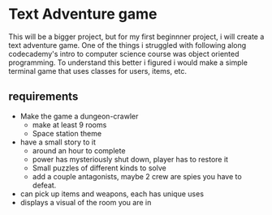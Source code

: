 # Text Adventure game
This will be a bigger project, but for my first beginnner project, i will create a text adventure game. One of the things i struggled with following along codecademy's intro to computer science course was object oriented programming. To understand this better i figured i would make a simple terminal game that uses classes for users, items, etc.

## requirements
- Make the game a dungeon-crawler
    - make at least 9 rooms
    - Space station theme
- have a small story to it
    - around an hour to complete 
    - power has mysteriously shut down, player has to restore it
    - Small puzzles of different kinds to solve
    - add a couple antagonists, maybe 2 crew are spies you have to defeat.
- can pick up items and weapons, each has unique uses
- displays a visual of the room you are in 